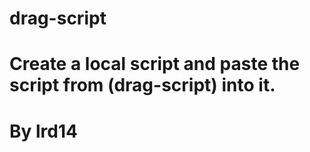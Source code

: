 # drag-script

# Create a local script and paste the script from (drag-script) into it.

# By lrd14

